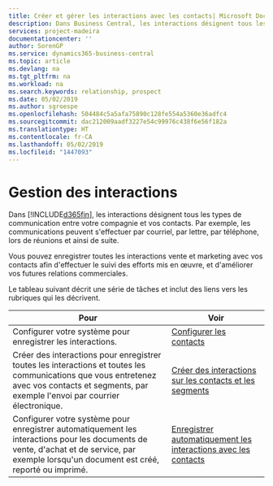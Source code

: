 ```yaml
---
title: Créer et gérer les interactions avec les contacts| Microsoft Docs
description: Dans Business Central, les interactions désignent tous les types de communication entre votre compagnie et vos contacts. Par exemple, les communications peuvent s'effectuer par courriel, par lettre, par téléphone, lors de réunions et ainsi de suite.
services: project-madeira
documentationcenter: ''
author: SorenGP
ms.service: dynamics365-business-central
ms.topic: article
ms.devlang: na
ms.tgt_pltfrm: na
ms.workload: na
ms.search.keywords: relationship, prospect
ms.date: 05/02/2019
ms.author: sgroespe
ms.openlocfilehash: 504484c5a5afa75890c128fe554a5360e36adfc4
ms.sourcegitcommit: dac212009aadf3227e54c99976c438f6e56f182a
ms.translationtype: HT
ms.contentlocale: fr-CA
ms.lasthandoff: 05/02/2019
ms.locfileid: "1447093"
---
```

# <a name="managing-interactions"></a>Gestion des interactions
Dans [!INCLUDE[d365fin](includes/d365fin_md.md)], les interactions désignent tous les types de communication entre votre compagnie et vos contacts. Par exemple, les communications peuvent s'effectuer par courriel, par lettre, par téléphone, lors de réunions et ainsi de suite.

Vous pouvez enregistrer toutes les interactions vente et marketing avec vos contacts afin d'effectuer le suivi des efforts mis en œuvre, et d'améliorer vos futures relations commerciales.

Le tableau suivant décrit une série de tâches et inclut des liens vers les rubriques qui les décrivent.

| Pour | Voir |
| --- | --- |
| Configurer votre système pour enregistrer les interactions. |[Configurer les contacts](marketing-setup-contacts.md) |
|Créer des interactions pour enregistrer toutes les interactions et toutes les communications que vous entretenez avec vos contacts et segments, par exemple l'envoi par courrier électronique.|[Créer des interactions sur les contacts et les segments](marketing-how-create-interactions.md)|
|Configurer votre système pour enregistrer automatiquement les interactions pour les documents de vente, d'achat et de service, par exemple lorsqu'un document est créé, reporté ou imprimé.|[Enregistrer automatiquement les interactions avec les contacts](marketing-auto-record-interactions.md)|
